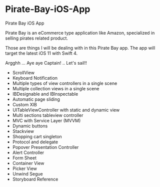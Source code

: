# Pirate-Bay-iOS-App
Pirate Bay iOS App

Pirate Bay is an eCommerce type application like Amazon, specialized in selling pirates related product.

Those are things I will be dealing with in this Pirate Bay app. The app will target the latest iOS 11 with Swift 4.

Argghh ... Aye aye Captain! .. Let's sail!!

* ScrollView
* Keyboard Notification
* Multiple types of view controllers in a single scene
* Multiple collection views in a single scene
* IBDesignable and IBInspectable
* Automatic page sliding
* Custom XIB
* UITableViewController with static and dynamic view
* Multi sections tableview controller
* MVC with Service Layer (MVVM)
* Dynamic buttons
* Stackview
* Shopping cart singleton
* Protocol and delegate
* Popover Presentation Controller
* Alert Controller
* Form Sheet
* Container View
* Picker View
* Unwind Segue
* Storyboard Reference
